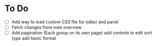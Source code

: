 # To Do

- [ ] Add way to load custom CSS file for editor and panel
- [ ] Fetch changes from note overview
- [ ] Add pagination (Each group on its own page)
add controls to edit sort type
add basic format
